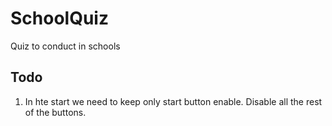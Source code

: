 # SchoolQuiz
Quiz to conduct in schools

## Todo
1. In hte start we need to keep only start button enable. Disable all the rest of the buttons.
